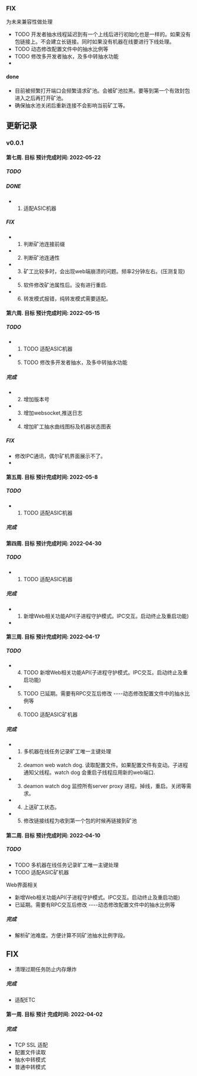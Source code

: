 ### FIX 
为未来兼容性做处理
- TODO 开发者抽水线程延迟到有一个上线后进行初始化也是一样的。如果没有包链接上。不会建立长链接。同时如果没有机器在线要进行下线处理。
- TODO 动态修改配置文件中的抽水比例等
- TODO 修改多开发者抽水，及多中转抽水功能
- 
#### done 
- 目前被频繁打开端口会频繁请求矿池。会被矿池拉黑。要等到第一个有效封包进入之后再打开矿池。
- 确保抽水池关闭后重新连接不会影响当前矿工等。

## 更新记录
### v0.0.1
#### 第七周. 目标 预计完成时间: 2022-05-22
##### TODO 



##### DONE
- 1. 适配ASIC机器


##### FIX
- 1. 判断矿池连接前缀
- 2. 判断矿池连通性
- 3. 矿工比较多时，会出现web端崩溃的问题。频率2分钟左右。(压测复现)
- 5. 软件修改矿池属性后。没有进行重启.
- 6. 转发模式报错，纯转发模式需要适配。

#### 第六周. 目标 预计完成时间: 2022-05-15
##### TODO 
- 1. TODO 适配ASIC机器
- 5. TODO 修改多开发者抽水，及多中转抽水功能

##### 完成
- 2. 增加版本号
- 3. 增加websocket,推送日志
- 4. 增加旷工抽水曲线图标及机器状态图表

##### FIX
- 修改IPC通讯，偶尔矿机界面展示不了。
- 

#### 第五周. 目标 预计完成时间: 2022-05-8
##### TODO 
- 1. TODO 适配ASIC机器

##### 完成


#### 第四周. 目标 预计完成时间: 2022-04-30

##### TODO 
- 1. TODO 适配ASIC机器

##### 完成 
- 1. 新增Web相关功能API(子进程守护模式。IPC交互。启动终止及重启功能)
- 


#### 第三周. 目标 预计完成时间: 2022-04-17

##### TODO 
- 4. TODO 新增Web相关功能API(子进程守护模式。IPC交互。启动终止及重启功能)
- 5. TODO 已延期。需要有RPC交互后修改 ----动态修改配置文件中的抽水比例等
- 6. TODO 适配ASIC矿机器

##### 完成
- 1. 多机器在线任务记录旷工唯一主键处理
- 2. deamon web watch dog. 读取配置文件。如果配置文件有变动。子进程通知父线程。watch dog 会重启子线程应用新的web端口.
- 3. deamon watch dog 监控所有server proxy 进程。掉线，重启。关闭等需求。
- 4. 上送矿工状态。
- 5. 修改链接线程为收到第一个包的时候再链接到矿池

#### 第二周. 目标 预计完成时间: 2022-04-10
##### TODO 
- TODO 多机器在线任务记录旷工唯一主键处理
- TODO 适配ASIC矿机器

Web界面相关
- 新增Web相关功能API(子进程守护模式。IPC交互。启动终止及重启功能)
- 已延期。需要有RPC交互后修改 ----动态修改配置文件中的抽水比例等

##### 完成
- 解析矿池难度。方便计算不同矿池抽水比例字段。


## FIX
- 清理过期任务防止内存爆炸

##### 完成
- 适配ETC

#### 第一周. 目标 预计 完成时间: 2022-04-02
#####  完成
- TCP SSL 适配
- 配置文件读取
- 抽水中转模式
- 普通中转模式
